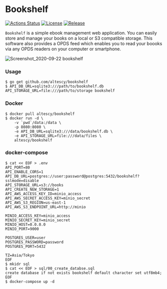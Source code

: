 Bookshelf
=========

[![Actions Status](https://github.com/altescy/bookshelf/workflows/build/badge.svg)](https://github.com/altescy/bookshelf/actions?query=workflow%3Abuild)
[![License](https://img.shields.io/github/license/altescy/bookshelf)](https://github.com/altescy/bookshelf/blob/master/LICENSE)
[![Release](https://img.shields.io/github/v/release/altescy/bookshelf)](https://github.com/altescy/bookshelf/releases)

`Bookshelf` is a simple ebook management web application.
You can easily store and manage your books on a local or S3 compatible storage.
This software also provides a OPDS feed which enables you to read your boooks via any OPDS readers on your computer or smartphone.

![Screenshot_2020-09-22 bookshelf](https://user-images.githubusercontent.com/16734471/93875665-5c6a5d00-fd10-11ea-81df-3a1735aa4547.png)


### Usage

```
$ go get github.com/altescy/bookshelf
$ API_DB_URL=sqlite3:///path/to/bookshelf.db API_STORAGE_URL=file:///path/to/storage bookshelf
```

### Docker

```
$ docker pull altescy/bookshelf
$ docker run -d \
    -v `pwd`/data:/data \
    -p 8080:8080 \
    -e API_DB_URL=sqlite3:///data/bookshelf.db \
    -e API_STORAGE_URL=file:///data/files \
    altescy/bookshelf
```


### docker-compose

```
$ cat << EOF > .env
API_PORT=80
API_ENABLE_CORS=1
API_DB_URL=postgres://user:password@postgres:5432/bookshelf?sslmode=disable
API_STORAGE_URL=s3://books
API_CREATE_NEW_STORAGE=1
API_AWS_ACCESS_KEY_ID=minio_access
API_AWS_SECRET_ACCESS_KEY=minio_secret
API_AWS_S3_REGION=us-east-1
API_AWS_S3_ENDPOINT_URL=http://minio

MINIO_ACCESS_KEY=minio_access
MINIO_SECRET_KEY=minio_secret
MINIO_HOST=0.0.0.0
MINIO_PORT=9000

POSTGRES_USER=user
POSTGRES_PASSWORD=password
POSTGRES_PORT=5432

TZ=Asia/Tokyo
EOF
$ mkidr sql
$ cat << EOF > sql/00_create_databse.sql
create database if not exists bookshelf default character set utf8mb4;
EOF
$ docker-compose up -d
```
